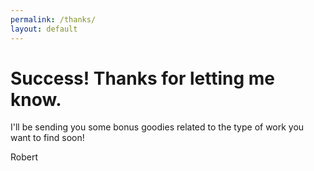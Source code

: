 ```yaml
---
permalink: /thanks/
layout: default
---
```


# Success! Thanks for letting me know.

I'll be sending you some bonus goodies related to the type of work you want to find soon!

Robert